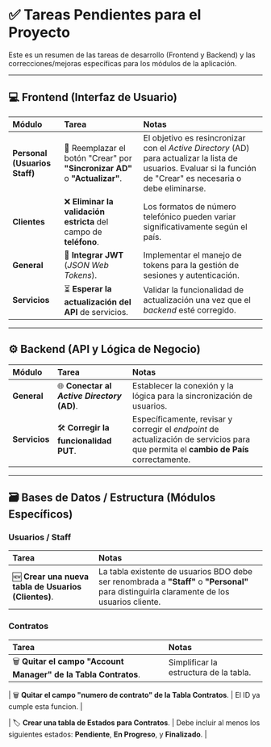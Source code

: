 # ✅ Tareas Pendientes para el Proyecto

Este es un resumen de las tareas de desarrollo (Frontend y Backend) y las correcciones/mejoras específicas para los módulos de la aplicación.

---

## 💻 Frontend (Interfaz de Usuario)

| Módulo                        | Tarea                                                                       | Notas                                                                                                                                                              |
| :---------------------------- | :-------------------------------------------------------------------------- | :----------------------------------------------------------------------------------------------------------------------------------------------------------------- |
| **Personal (Usuarios Staff)** | 🔄 Reemplazar el botón "Crear" por **"Sincronizar AD"** o **"Actualizar"**. | El objetivo es resincronizar con el _Active Directory_ (AD) para actualizar la lista de usuarios. Evaluar si la función de "Crear" es necesaria o debe eliminarse. |
| **Clientes**                  | ❌ **Eliminar la validación estricta** del campo de **teléfono**.           | Los formatos de número telefónico pueden variar significativamente según el país.                                                                                  |
| **General**                   | 🔑 **Integrar JWT** (_JSON Web Tokens_).                                    | Implementar el manejo de tokens para la gestión de sesiones y autenticación.                                                                                       |
| **Servicios**                 | ⏳ **Esperar la actualización del API** de servicios.                       | Validar la funcionalidad de actualización una vez que el _backend_ esté corregido.                                                                                 |

---

## ⚙️ Backend (API y Lógica de Negocio)

| Módulo        | Tarea                                       | Notas                                                                                                                                 |
| :------------ | :------------------------------------------ | :------------------------------------------------------------------------------------------------------------------------------------ |
| **General**   | 🌐 **Conectar al _Active Directory_ (AD)**. | Establecer la conexión y la lógica para la sincronización de usuarios.                                                                |
| **Servicios** | 🛠️ **Corregir la funcionalidad PUT**.       | Específicamente, revisar y corregir el _endpoint_ de actualización de servicios para que permita el **cambio de País** correctamente. |

---

## 🗃️ Bases de Datos / Estructura (Módulos Específicos)

### Usuarios / Staff

| Tarea                                                | Notas                                                                                                                                       |
| :--------------------------------------------------- | :------------------------------------------------------------------------------------------------------------------------------------------ |
| 🆕 **Crear una nueva tabla de Usuarios (Clientes)**. | La tabla existente de usuarios BDO debe ser renombrada a **"Staff"** o **"Personal"** para distinguirla claramente de los usuarios cliente. |

### Contratos

| Tarea                                                           | Notas                                  |
| :-------------------------------------------------------------- | :------------------------------------- |
| 🗑️ **Quitar el campo "Account Manager" de la Tabla Contratos**. | Simplificar la estructura de la tabla. |

| 🗑️ **Quitar el campo "numero de contrato" de la Tabla Contratos**. | El ID ya cumple esta funcion. |

| 🏷️ **Crear una tabla de Estados para Contratos**. | Debe incluir al menos los siguientes estados: **Pendiente**, **En Progreso**, y **Finalizado**. |
